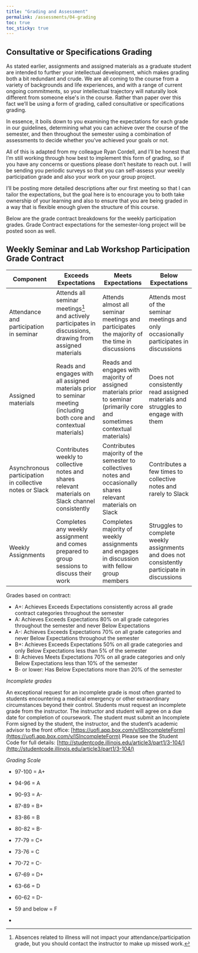 ```yaml
---
title: "Grading and Assessment"
permalink: /assessments/04-grading
toc: true
toc_sticky: true
---
```


## Consultative or Specifications Grading

As stated earlier, assignments and assigned materials as a graduate student are intended to further your intellectual development, which makes grading both a bit redundant and crude. We are all coming to the course from a variety of backgrounds and life experiences, and with a range of current ongoing commitments, so your intellectual trajectory will naturally look different from someone else's in the course. Rather than paper over this fact we’ll be using a form of grading, called consultative or specifications grading.

In essence, it boils down to you examining the expectations for each grade in our guidelines, determining what you can achieve over the course of the semester, and then throughout the semester using a combination of assessments to decide whether you’ve achieved your goals or not. 

All of this is adapted from my colleague Ryan Cordell, and I’ll be honest that I’m still working through how best to implement this form of grading, so if you have any concerns or questions please don’t hesitate to reach out. I will be sending you periodic surveys so that you can self-assess your weekly participation grade and also your work on your group project.

I’ll be posting more detailed descriptions after our first meeting so that I can tailor the expectations, but the goal here is to encourage you to both take ownership of your learning and also to ensure that you are being graded in a way that is flexible enough given the structure of this course.

Below are the grade contract breakdowns for the weekly participation grades. Grade Contract expectations for the semester-long project will be posted soon as well.


## Weekly Seminar and Lab Workshop Participation Grade Contract


| Component                                           | Exceeds Expectations                                                                  | Meets Expectations                                                                         | Below Expectations                                                              |
|-----------------------------------------------------|--------------------------------------------------------------------------------------|-------------------------------------------------------------------------------------------|----------------------------------------------------------------------------------|
| Attendance and participation in seminar             | Attends all seminar meetings[^1] and actively participates in discussions, drawing from assigned materials | Attends almost all seminar meetings and participates the majority of the time in discussions | Attends most of the seminar meetings and only occasionally participates in discussions   |
| Assigned materials                                  | Reads and engages with all assigned materials prior to seminar meeting (including both core and contextual materials) | Reads and engages with majority of assigned materials prior to seminar (primarily core and sometimes contextual materials) | Does not consistently read assigned materials and struggles to engage with them  |
| Asynchronous participation in collective notes or Slack | Contributes weekly to collective notes and shares relevant materials on Slack channel consistently | Contributes majority of the semester to collectives notes and occasionally shares relevant materials on Slack | Contributes a few times to collective notes and rarely to Slack                      |
| Weekly Assignments                                  | Completes any weekly assignment and comes prepared to group sessions to discuss their work | Completes majority of weekly assignments and engages in discussion with fellow group members | Struggles to complete weekly assignments and does not consistently participate in discussions |


Grades based on contract:

- A+: Achieves Exceeds Expectations consistently across all grade contract categories throughout the semester
- A: Achieves Exceeds Expectations 80% on all grade categories throughout the semester and never Below Expectations
- A-: Achieves Exceeds Expectations 70% on all grade categories and never Below Expectations throughout the semester
- B+: Achieves Exceeds Expectations 50% on all grade categories and only Below Expectations less than 5% of the semester
- B: Achieves Meets Expectations 70% on all grade categories and only Below Expectations less than 10% of the semester
- B- or lower: Has Below Expectations more than 20% of the semester

*Incomplete grades*

An exceptional request for an incomplete grade is most often granted to students encountering a medical emergency or other extraordinary circumstances beyond their control. Students must request an incomplete grade from the instructor. The instructor and student will agree on a due date for completion of coursework. The student must submit an Incomplete Form signed by the student, the instructor, and the student’s academic advisor to the front office: [https://uofi.app.box.com/v/ISIncompleteForm](https://uofi.app.box.com/v/ISIncompleteForm) 
Please see the Student Code for full details: [http://studentcode.illinois.edu/article3/part1/3-104/](http://studentcode.illinois.edu/article3/part1/3-104/)

*Grading Scale*

  - 97-100 = A+
  - 94-96 = A
  - 90-93 = A-
  - 87-89 = B+
  - 83-86 = B
  - 80-82 = B-
  - 77-79 = C+
  - 73-76 = C
  - 70-72 = C-
  - 67-69 = D+
  - 63-66 = D
  - 60-62 = D-
  - 59 and below = F


- [^1]: Absences related to illness will not impact your attendance/participation grade, but you should contact the instructor to make up missed work.
